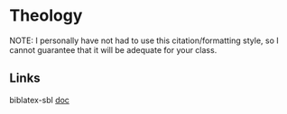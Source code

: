 # Theology

NOTE: I personally have not had to use this citation/formatting style, so I cannot guarantee that it will be adequate for your class.

## Links

biblatex-sbl [doc](http://ctan.math.washington.edu/tex-archive/macros/latex/contrib/biblatex-contrib/biblatex-sbl/biblatex-sbl.pdf)


